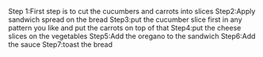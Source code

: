 Step 1:First step is to cut the cucumbers and carrots into slices 
Step2:Apply sandwich spread on the bread
Step3:put the cucumber slice first in any pattern you like and put the carrots on top of that
Step4:put the cheese slices on the vegetables 
Step5:Add the oregano to the sandwich
Step6:Add the sauce
Step7:toast the bread